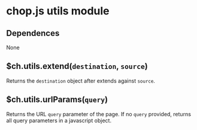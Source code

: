 chop.js utils module
====================

Dependences
-----------

None

$ch.utils.extend(`destination`, `source`)
-----------------------------------------

Returns the `destination` object after extends against `source`.

$ch.utils.urlParams(`query`)
----------------------

Returns the URL `query` parameter of the page. If no `query` provided, returns
all query parameters in a javascript object.
